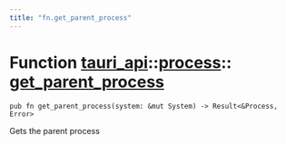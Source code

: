```yaml
---
title: "fn.get_parent_process"
---
```


# Function [tauri_api](/docs/api/rust/tauri_api/../index.html)::​[process](/docs/api/rust/tauri_api/index.html)::​[get_parent_process](/docs/api/rust/tauri_api/)

    pub fn get_parent_process(system: &mut System) -> Result<&Process, Error>

Gets the parent process
